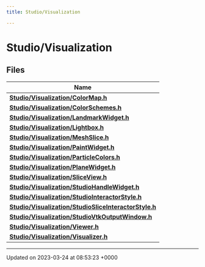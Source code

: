 ```yaml
---
title: Studio/Visualization

---
```


# Studio/Visualization



## Files

| Name           |
| -------------- |
| **[Studio/Visualization/ColorMap.h](../Files/ColorMap_8h.md#file-colormap.h)**  |
| **[Studio/Visualization/ColorSchemes.h](../Files/ColorSchemes_8h.md#file-colorschemes.h)**  |
| **[Studio/Visualization/LandmarkWidget.h](../Files/LandmarkWidget_8h.md#file-landmarkwidget.h)**  |
| **[Studio/Visualization/Lightbox.h](../Files/Lightbox_8h.md#file-lightbox.h)**  |
| **[Studio/Visualization/MeshSlice.h](../Files/MeshSlice_8h.md#file-meshslice.h)**  |
| **[Studio/Visualization/PaintWidget.h](../Files/PaintWidget_8h.md#file-paintwidget.h)**  |
| **[Studio/Visualization/ParticleColors.h](../Files/ParticleColors_8h.md#file-particlecolors.h)**  |
| **[Studio/Visualization/PlaneWidget.h](../Files/PlaneWidget_8h.md#file-planewidget.h)**  |
| **[Studio/Visualization/SliceView.h](../Files/SliceView_8h.md#file-sliceview.h)**  |
| **[Studio/Visualization/StudioHandleWidget.h](../Files/StudioHandleWidget_8h.md#file-studiohandlewidget.h)**  |
| **[Studio/Visualization/StudioInteractorStyle.h](../Files/StudioInteractorStyle_8h.md#file-studiointeractorstyle.h)**  |
| **[Studio/Visualization/StudioSliceInteractorStyle.h](../Files/StudioSliceInteractorStyle_8h.md#file-studiosliceinteractorstyle.h)**  |
| **[Studio/Visualization/StudioVtkOutputWindow.h](../Files/StudioVtkOutputWindow_8h.md#file-studiovtkoutputwindow.h)**  |
| **[Studio/Visualization/Viewer.h](../Files/Viewer_8h.md#file-viewer.h)**  |
| **[Studio/Visualization/Visualizer.h](../Files/Visualizer_8h.md#file-visualizer.h)**  |






-------------------------------

Updated on 2023-03-24 at 08:53:23 +0000
